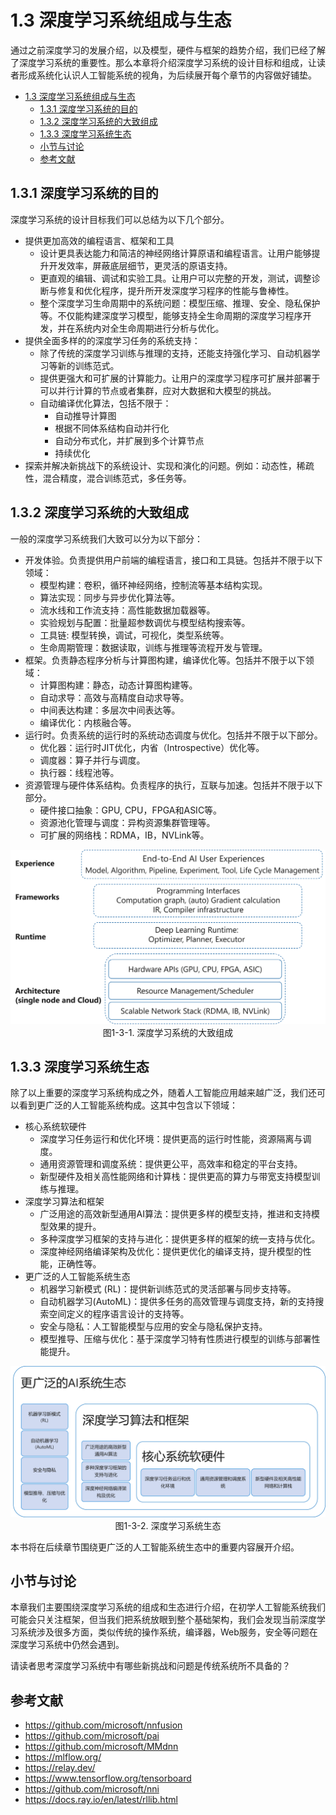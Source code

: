 <!--Copyright © Microsoft Corporation. All rights reserved.
  适用于[License](https://github.com/microsoft/AI-System/blob/main/LICENSE)版权许可-->

# 1.3 深度学习系统组成与生态

通过之前深度学习的发展介绍，以及模型，硬件与框架的趋势介绍，我们已经了解了深度学习系统的重要性。那么本章将介绍深度学习系统的设计目标和组成，让读者形成系统化认识人工智能系统的视角，为后续展开每个章节的内容做好铺垫。

- [1.3 深度学习系统组成与生态](#13-深度学习系统组成与生态)
  - [1.3.1 深度学习系统的目的](#131-深度学习系统的目的)
  - [1.3.2 深度学习系统的大致组成](#132-深度学习系统的大致组成)
  - [1.3.3 深度学习系统生态](#133-深度学习系统生态)
  - [小节与讨论](#小节与讨论)
  - [参考文献](#参考文献)


## 1.3.1 深度学习系统的目的

深度学习系统的设计目标我们可以总结为以下几个部分。

- 提供更加高效的编程语言、框架和工具
  - 设计更具表达能力和简洁的神经网络计算原语和编程语言。让用户能够提升开发效率，屏蔽底层细节，更灵活的原语支持。
  - 更直观的编辑、调试和实验工具。让用户可以完整的开发，测试，调整诊断与修复和优化程序，提升所开发深度学习程序的性能与鲁棒性。
  - 整个深度学习生命周期中的系统问题：模型压缩、推理、安全、隐私保护等。不仅能构建深度学习模型，能够支持全生命周期的深度学习程序开发，并在系统内对全生命周期进行分析与优化。
- 提供全面多样的的深度学习任务的系统支持：
  - 除了传统的深度学习训练与推理的支持，还能支持强化学习、自动机器学习等新的训练范式。
  - 提供更强大和可扩展的计算能力。让用户的深度学习程序可扩展并部署于可以并行计算的节点或者集群，应对大数据和大模型的挑战。
  - 自动编译优化算法，包括不限于：
    - 自动推导计算图
    - 根据不同体系结构自动并行化
    - 自动分布式化，并扩展到多个计算节点
    - 持续优化
- 探索并解决新挑战下的系统设计、实现和演化的问题。例如：动态性，稀疏性，混合精度，混合训练范式，多任务等。


## 1.3.2 深度学习系统的大致组成

一般的深度学习系统我们大致可以分为以下部分：

- 开发体验。负责提供用户前端的编程语言，接口和工具链。包括并不限于以下领域：
  - 模型构建：卷积，循环神经网络，控制流等基本结构实现。
  - 算法实现：同步与异步优化算法等。
  - 流水线和工作流支持：高性能数据加载器等。
  - 实验规划与配置：批量超参数调优与模型结构搜索等。
  - 工具链: 模型转换，调试，可视化，类型系统等。
  - 生命周期管理：数据读取，训练与推理等流程开发与管理。
- 框架。负责静态程序分析与计算图构建，编译优化等。包括并不限于以下领域：
  - 计算图构建：静态，动态计算图构建等。
  - 自动求导：高效与高精度自动求导等。
  - 中间表达构建：多层次中间表达等。
  - 编译优化：内核融合等。
- 运行时。负责系统的运行时的系统动态调度与优化。包括并不限于以下部分。
  - 优化器：运行时JIT优化，内省（Introspective）优化等。
  - 调度器：算子并行与调度。
  - 执行器：线程池等。
- 资源管理与硬件体系结构。负责程序的执行，互联与加速。包括并不限于以下部分。
  - 硬件接口抽象：GPU, CPU，FPGA和ASIC等。
  - 资源池化管理与调度：异构资源集群管理等。
  - 可扩展的网络栈：RDMA，IB，NVLink等。
  
<center><img src="./img/3/3-3-1-dl-sys-stack.png" ch="500" /></center>
<center>图1-3-1. 深度学习系统的大致组成</center>


## 1.3.3 深度学习系统生态

除了以上重要的深度学习系统构成之外，随着人工智能应用越来越广泛，我们还可以看到更广泛的人工智能系统构成。这其中包含以下领域：

- 核心系统软硬件
  - 深度学习任务运行和优化环境：提供更高的运行时性能，资源隔离与调度。
  - 通用资源管理和调度系统：提供更公平，高效率和稳定的平台支持。
  - 新型硬件及相关高性能网络和计算栈：提供更高的算力与带宽支持模型训练与推理。
- 深度学习算法和框架
  - 广泛用途的高效新型通用AI算法：提供更多样的模型支持，推进和支持模型效果的提升。
  - 多种深度学习框架的支持与进化：提供更多样的框架的统一支持与优化。
  - 深度神经网络编译架构及优化：提供更优化的编译支持，提升模型的性能，正确性等。
- 更广泛的人工智能系统生态
  - 机器学习新模式 (RL)：提供新训练范式的灵活部署与同步支持等。
  - 自动机器学习(AutoML)：提供多任务的高效管理与调度支持，新的支持搜索空间定义的程序语言设计的支持等。
  - 安全与隐私：人工智能模型与应用的安全与隐私保护支持。
  - 模型推导、压缩与优化：基于深度学习特有性质进行模型的训练与部署性能提升。


<center><img src="./img/3/3-3-2-dl-ecosystem.png" ch="500" /></center>
<center>图1-3-2. 深度学习系统生态</center>

本书将在后续章节围绕更广泛的人工智能系统生态中的重要内容展开介绍。

## 小节与讨论

本章我们主要围绕深度学习系统的组成和生态进行介绍，在初学人工智能系统我们可能会只关注框架，但当我们把系统放眼到整个基础架构，我们会发现当前深度学习系统涉及很多方面，类似传统的操作系统，编译器，Web服务，安全等问题在深度学习系统中仍然会遇到。

请读者思考深度学习系统中有哪些新挑战和问题是传统系统所不具备的？

## 参考文献
- https://github.com/microsoft/nnfusion
- https://github.com/microsoft/pai
- https://github.com/microsoft/MMdnn
- https://mlflow.org/
- https://relay.dev/
- https://www.tensorflow.org/tensorboard
- https://github.com/microsoft/nni
- https://docs.ray.io/en/latest/rllib.html